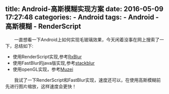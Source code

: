 title: Android-高斯模糊实现方案
date: 2016-05-09 17:27:48
categories: 
    - Android
tags: 
    - Android 
    - 高斯模糊
    - RenderScript
---

　　一直想看一下Android上如何实现毛玻璃效果，今天闲着没事在网上搜索了一下，总结如下:
* 使用RenderScript实现,参考[RxBlur](https://github.com/SmartDengg/RxBlur)
* 使用FastBlur的java版实现,参考[stackblur](https://github.com/kikoso/android-stackblur)
* 使用openGL实现，参考[Muzei](https://github.com/romannurik/muzei)

　　我试了一下RenderScript和FastBlur实现，速度还可以，在使用高斯模糊前先进行图片缩放，这样速度会更快！
